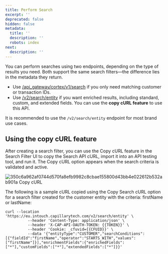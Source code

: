 ```yaml
---
title: Perform Search
excerpt: ''
deprecated: false
hidden: false
metadata:
  title: ''
  description: ''
  robots: index
next:
  description: ''
---
```

You can perform searches using two endpoints, depending on the type of results you need. Both support the same search filters—the difference lies in the metadata they return.

* Use [/api\_gateway/cortex/v1/search](https://docs.capillarytech.com/reference/search-api-cortex-api#/) if you only need matching customer or transaction IDs.
* Use [/v2/search/entity](https://docs.capillarytech.com/reference/perform-search#/) if you want enriched results, including standard, custom, and extended fields. You can use the **copy cURL feature** to use this API.

It is recommended to use the `/v2/search/entity` endpoint for most brand use cases.

## Using the copy cURL feature

After creating a search filter, you can use the Copy cURL feature in the Search Filter UI to copy the Search API cURL, import it into an API testing tool, and run it. The Copy cURL option appears when the search criteria is validated and active.

![350c6a962af0744d570fa8efb9982c8cbae155800d43bb4e022612b532ab901a Copy cURL](https://files.readme.io/350c6a962af0744d570fa8efb9982c8cbae155800d43bb4e022612b532ab901a-Copy_cURL.png)

The following is a sample cURL copied using the Copy Search cURL option for a search filter created for the customer entity with the criteria: firstName or lastName:

```
curl --location 'https://eu.intouch.capillarytech.com/v2/search/entity' \
          --header 'Content-Type: application/json' \
          --header 'X-CAP-API-OAUTH-TOKEN: {{TOKEN}}' \
          --header 'Cookie: _cfuvid={{CFUID}}' \
          --data '{"entityType":"CUSTOMER","searchConditions":[{"fieldId":"firstName","operator":"STARTS_WITH","values":["firstName"]}],"enrichmentFields":{"enrichedFields":["*"],"customFields":["*"],"extendedFields":["*"]}}'

```
